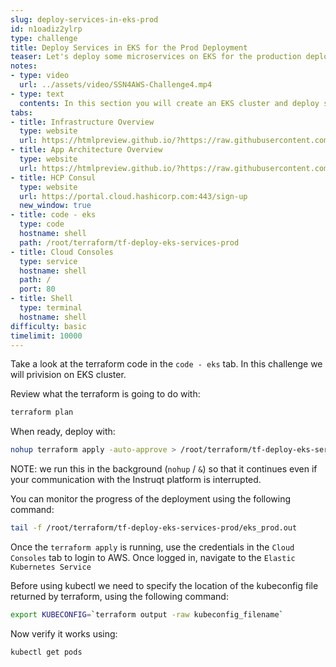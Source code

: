 ```yaml
---
slug: deploy-services-in-eks-prod
id: n1oadiz2ylrp
type: challenge
title: Deploy Services in EKS for the Prod Deployment
teaser: Let's deploy some microservices on EKS for the production deployment!
notes:
- type: video
  url: ../assets/video/SSN4AWS-Challenge4.mp4
- type: text
  contents: In this section you will create an EKS cluster and deploy some services.
tabs:
- title: Infrastructure Overview
  type: website
  url: https://htmlpreview.github.io/?https://raw.githubusercontent.com/hashicorp/field-workshops-consul/n8-ssn4aws-eks/instruqt-tracks/secure-service-networking-for-aws/assets/images/ssn4aws-infra-overview.html
- title: App Architecture Overview
  type: website
  url: https://htmlpreview.github.io/?https://raw.githubusercontent.com/hashicorp/field-workshops-consul/n8-ssn4aws-eks/instruqt-tracks/secure-service-networking-for-aws/assets/images/ssn4aws-app-overview.html
- title: HCP Consul
  type: website
  url: https://portal.cloud.hashicorp.com:443/sign-up
  new_window: true
- title: code - eks
  type: code
  hostname: shell
  path: /root/terraform/tf-deploy-eks-services-prod
- title: Cloud Consoles
  type: service
  hostname: shell
  path: /
  port: 80
- title: Shell
  type: terminal
  hostname: shell
difficulty: basic
timelimit: 10000
---
```


Take a look at the terraform code in the `code - eks` tab. In this challenge we will privision on EKS cluster.

Review what the terraform is going to do with:

```sh
terraform plan
```

When ready, deploy with:
```sh
nohup terraform apply -auto-approve > /root/terraform/tf-deploy-eks-services-prod/eks_prod.out &
```

NOTE: we run this in the background (`nohup` / `&`) so that it continues even if your communication with the Instruqt platform is interrupted.

You can monitor the progress of the deployment using the following command:

```sh
tail -f /root/terraform/tf-deploy-eks-services-prod/eks_prod.out
```

Once the `terraform apply` is running, use the credentials in the `Cloud Consoles` tab to login to AWS. Once logged in, navigate to the `Elastic Kubernetes Service`

Before using kubectl we need to specify the location of the kubeconfig file returned by terraform, using the following command:
```sh
export KUBECONFIG=`terraform output -raw kubeconfig_filename`
```

Now verify it works using:
```sh
kubectl get pods
```
